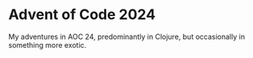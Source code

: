 # Advent of Code 2024

My adventures in AOC 24, predominantly in Clojure, but occasionally in something
more exotic.


